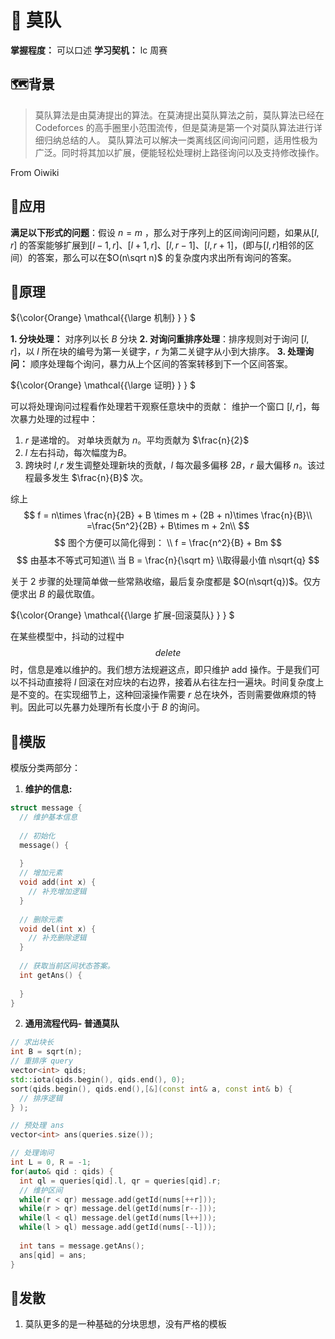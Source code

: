 # 📖 莫队

**掌握程度：** 可以口述
**学习契机：** lc 周赛

## 🗺️背景

>莫队算法是由莫涛提出的算法。在莫涛提出莫队算法之前，莫队算法已经在 Codeforces 的高手圈里小范围流传，但是莫涛是第一个对莫队算法进行详细归纳总结的人。
莫队算法可以解决一类离线区间询问问题，适用性极为广泛。同时将其加以扩展，便能轻松处理树上路径询问以及支持修改操作。

From Oiwiki

## 📌应用

**满足以下形式的问题**：假设 $n = m$ ，那么对于序列上的区间询问问题，如果从$[l,r]$ 的答案能够扩展到$[l - 1,r]、[l + 1, r]、[l, r - 1]、[l, r + 1]$，(即与$[l,r]$相邻的区间）的答案，那么可以在$O(n\sqrt n)$ 的复杂度内求出所有询问的答案。

## 💭原理

${\color{Orange} \mathcal{{\large 机制} } }  $

**1. 分块处理：** 对序列以长 $B$ 分块
**2. 对询问重排序处理**：排序规则对于询问 $[l, r]$，以 $l$ 所在块的编号为第一关键字，$r$ 为第二关键字从小到大排序。
**3. 处理询问：** 顺序处理每个询问，暴力从上个区间的答案转移到下一个区间答案。

${\color{Orange} \mathcal{{\large 证明} } }  $

可以将处理询问过程看作处理若干观察任意块中的贡献：
维护一个窗口 $[l,r]$，每次暴力处理的过程中：

1. $r$ 是递增的。 对单块贡献为 $n$。平均贡献为 $\frac{n}{2}$
2. $l$ 左右抖动，每次幅度为$B$。
3. 跨块时 $l,r$ 发生调整处理新块的贡献，$l$ 每次最多偏移 $2B$，$r$ 最大偏移 $n$。该过程最多发生 $\frac{n}{B}$ 次。

综上 
$$
f = n\times \frac{n}{2B} + B \times m + (2B + n)\times \frac{n}{B}\\
=\frac{5n^2}{2B} + B\times m + 2n\\
$$
$$
图个方便可以简化得到：
\\
f = \frac{n^2}{B} + Bm
$$
$$
由基本不等式可知道\\
当 B = \frac{n}{\sqrt m} \\取得最小值  n\sqrt{q}
$$

关于 $2$ 步骤的处理简单做一些常熟收缩，最后复杂度都是 $O(n\sqrt{q})$。仅方便求出 $B$ 的最优取值。

${\color{Orange} \mathcal{{\large 扩展-回滚莫队} } }  $

在某些模型中，抖动的过程中 $$delete$$ 时，信息是难以维护的。我们想方法规避这点，即只维护 add 操作。于是我们可以不抖动直接将 $l$ 回滚在对应块的右边界，接着从右往左扫一遍块。时间复杂度上是不变的。在实现细节上，这种回滚操作需要 $r$ 总在块外，否则需要做麻烦的特判。因此可以先暴力处理所有长度小于 $B$ 的询问。

## 📄模版

模版分类两部分：

1. **维护的信息:**

```C++
struct message {
  // 维护基本信息
  
  // 初始化
  message() {
    
  }
  // 增加元素
  void add(int x) {
    // 补充增加逻辑
  }
  
  // 删除元素
  void del(int x) {
    // 补充删除逻辑
  }
  
  // 获取当前区间状态答案。
  int getAns() {
    
  }
}
```

2. **通用流程代码- 普通莫队**

```c++
// 求出块长
int B = sqrt(n);
// 重排序 query
vector<int> qids;
std::iota(qids.begin(), qids.end(), 0);
sort(qids.begin(), qids.end(),[&](const int& a, const int& b) {
  // 排序逻辑
} );

// 预处理 ans
vector<int> ans(queries.size());

// 处理询问
int L = 0, R = -1;
for(auto& qid : qids) {
  int ql = queries[qid].l, qr = queries[qid].r;
  // 维护区间
  while(r < qr) message.add(getId(nums[++r]));
  while(r > qr) message.del(getId(nums[r--]));
  while(l < ql) message.del(getId(nums[l++]));
  while(l > ql) message.add(getId(nums[--l]));
  
  int tans = message.getAns();
  ans[qid] = ans;
}

```



## 🌲发散

1. 莫队更多的是一种基础的分块思想，没有严格的模板

